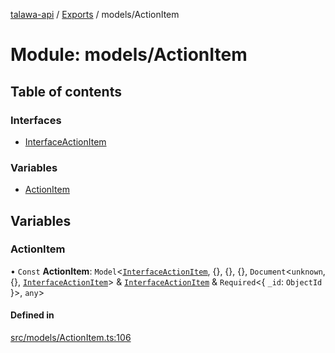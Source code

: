 [talawa-api](../README.md) / [Exports](../modules.md) / models/ActionItem

# Module: models/ActionItem

## Table of contents

### Interfaces

- [InterfaceActionItem](../interfaces/models_ActionItem.InterfaceActionItem.md)

### Variables

- [ActionItem](models_ActionItem.md#actionitem)

## Variables

### ActionItem

• `Const` **ActionItem**: `Model`\<[`InterfaceActionItem`](../interfaces/models_ActionItem.InterfaceActionItem.md), \{\}, \{\}, \{\}, `Document`\<`unknown`, \{\}, [`InterfaceActionItem`](../interfaces/models_ActionItem.InterfaceActionItem.md)\> & [`InterfaceActionItem`](../interfaces/models_ActionItem.InterfaceActionItem.md) & `Required`\<\{ `_id`: `ObjectId`  \}\>, `any`\>

#### Defined in

[src/models/ActionItem.ts:106](https://github.com/PalisadoesFoundation/talawa-api/blob/4c7d3ea/src/models/ActionItem.ts#L106)
